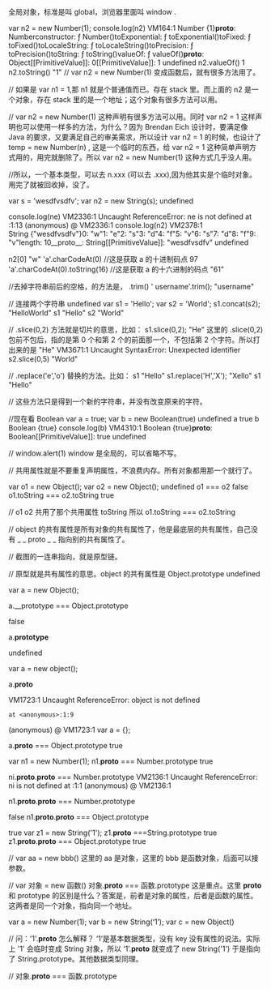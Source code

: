 全局对象，标准是叫 global，浏览器里面叫 window .

var n2 = new Number(1);
console.log(n2)
VM164:1 Number {1}__proto__: Numberconstructor: ƒ Number()toExponential: ƒ toExponential()toFixed: ƒ toFixed()toLocaleString: ƒ toLocaleString()toPrecision: ƒ toPrecision()toString: ƒ toString()valueOf: ƒ valueOf()__proto__: Object[[PrimitiveValue]]: 0[[PrimitiveValue]]: 1
undefined
n2.valueOf()
1
n2.toString()
"1"
// var n2 = new Number(1) 变成函数后，就有很多方法用了。

// 如果是 var n1 = 1,那 n1 就是个普通值而已。存在 stack 里。而上面的 n2 是一个对象，存在 stack 里的是一个地址；这个对象有很多方法可以用。

// var n2 = new Number(1) 这种声明有很多方法可以用。同时 var n2 = 1 这样声明也可以使用一样多的方法，为什么？因为 Brendan Eich 设计时，要满足像 Java 的要求，又要满足自己的审美需求，所以设计 var n2 = 1 的时候，也设计了 temp = new Number(n) , 这是一个临时的东西，给 var n2 = 1 这种简单声明方式用的，用完就删除了。所以 var n2 = new Number(1) 这种方式几乎没人用。

//所以，一个基本类型，可以去 n.xxx (可以去 .xxx),因为他其实是个临时对象。用完了就被回收掉，没了。

var s = 'wesdfvsdfv';
var n2 = new String(s);
undefined

console.log(ne)
VM2336:1 Uncaught ReferenceError: ne is not defined
    at <anonymous>:1:13
(anonymous) @ VM2336:1
console.log(n2)
VM2378:1 String {"wesdfvsdfv"}0: "w"1: "e"2: "s"3: "d"4: "f"5: "v"6: "s"7: "d"8: "f"9: "v"length: 10__proto__: String[[PrimitiveValue]]: "wesdfvsdfv"
undefined

n2[0]
"w"
'a'.charCodeAt(0)  //这是获取 a 的十进制码点
97
'a'.charCodeAt(0).toString(16)  //这是获取 a 的十六进制的码点
"61"

//去掉字符串前后的空格，的方法是， .trim()
'      username'.trim();
"username"

// 连接两个字符串
undefined
var s1 = 'Hello';
var s2 = 'World';
s1.concat(s2);
"HelloWorld"
s1
"Hello"
s2
"World"

// .slice(0,2) 方法就是切片的意思，比如：
s1.slice(0,2);
"He"
这里的 .slice(0,2) 包前不包后，指的是第 0 个和第 2 个的前面那一个，不包括第 2 个字符。所以打出来的是 "He"
VM3671:1 Uncaught SyntaxError: Unexpected identifier
s2.slice(0,5)
"World"

// .replace('e','o') 替换的方法。比如：
s1
"Hello"
s1.replace('H','X');
"Xello"
s1
"Hello"

// 这些方法只是得到一个新的字符串，并没有改变原来的字符。

//现在看 Boolean
var a = true;
var b = new Boolean(true)
undefined
a
true
b
Boolean {true}
console.log(b)
VM4310:1 Boolean {true}__proto__: Boolean[[PrimitiveValue]]: true
undefined

// window.alert(1)  window 是全局的，可以省略不写。

// 共用属性就是不要重复声明属性，不浪费内存。所有对象都用那一个就行了。

var o1 = new Object();
var o2 = new Object();
undefined
o1 === o2
false
o1.toString === o2.toString
true

// o1 o2 共用了那个共用属性 toString 所以 o1.toString === o2.toString

// object 的共有属性是所有对象的共有属性了，他是最底层的共有属性，自己没有 _ _ proto _ _ 指向别的共有属性了。

// 截图的一连串指向，就是原型链。

// 原型就是共有属性的意思。object 的共有属性是 Object.prototype
undefined

var a = new Object();

a.__prototype === Object.prototype

false

a.__prototype__

undefined

var a = new object();

a.__proto__

VM1723:1 Uncaught ReferenceError: object is not defined

    at <anonymous>:1:9
(anonymous) @ VM1723:1
var a = {};

a.__proto__ === Object.prototype
true

var n1 = new Number(1);
n1.__proto__ === Number.prototype
true

ni.__proto__.__proto__ === Number.prototype
VM2136:1 Uncaught ReferenceError: ni is not defined
    at <anonymous>:1:1
(anonymous) @ VM2136:1


n1.__proto__.__proto__ === Number.prototype

false
n1.__proto__.__proto__ === Object.prototype


true
var z1 = new String('1');
z1.__proto__ ===String.prototype
true
z1.__proto__.__proto__ === Object.prototype
true

// var aa = new bbb()  这里的 aa 是对象，这里的 bbb 是函数对象，后面可以接参数。

// var 对象 = new 函数()  对象.__proto__ === 函数.prototype  这是重点。这里 __proto__ 和 prototype 的区别是什么？答案是，前者是对象的属性，后者是函数的属性。这两者是同一个对象，指向同一个地址。

var a = new Number(1);
var b = new String(‘1’);
var c = new Object()

// 问：'1'.__proto__ 怎么解释？ ‘1‘是基本数据类型，没有 key 没有属性的说法。实际上 '1' 会临时变成 String 对象，所以 ‘1’.__proto__ 就变成了 new String('1')  于是指向了 String.prototype。其他数据类型同理。

// 对象.__proto__ === 函数.prototype